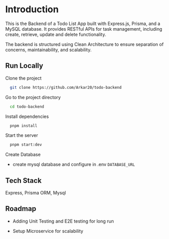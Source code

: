 
# Introduction

This is the Backend of a Todo List App built with Express.js, Prisma, and a MySQL database. It provides RESTful APIs for task management, including create, retrieve, update and delete functionality.

The backend is structured using Clean Architecture to ensure separation of concerns, maintainability, and scalability.



## Run Locally

Clone the project

```bash
  git clone https://github.com/Arkar20/todo-backend
```

Go to the project directory

```bash
  cd todo-backend
```

Install dependencies

```bash
  pnpm install
```

Start the server

```bash
  pnpm start:dev
```

Create Database
 - create mysql database and configure in .env  ```DATABASE_URL```


## Tech Stack

Express, Prisma ORM, Mysql

## Roadmap

- Adding Unit Testing and E2E testing for long run

- Setup Microservice for scalability
